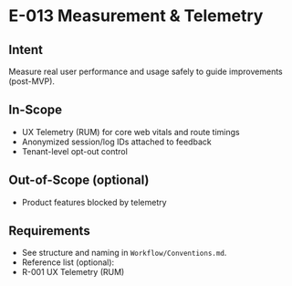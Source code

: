 # E-013 Measurement & Telemetry

## Intent
Measure real user performance and usage safely to guide improvements (post-MVP).

## In-Scope
- UX Telemetry (RUM) for core web vitals and route timings
- Anonymized session/log IDs attached to feedback
- Tenant-level opt-out control

## Out-of-Scope (optional)
- Product features blocked by telemetry

## Requirements
- See structure and naming in `Workflow/Conventions.md`.
- Reference list (optional):
- R-001 UX Telemetry (RUM)
